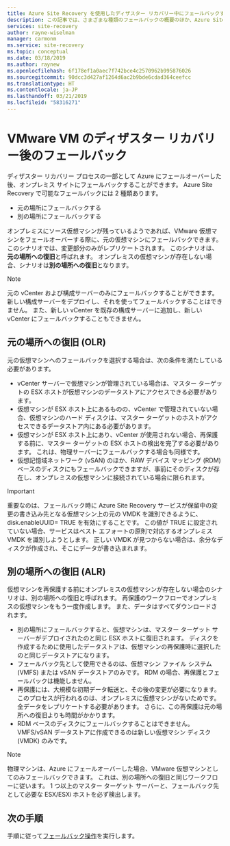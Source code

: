 ```yaml
---
title: Azure Site Recovery を使用したディザスター リカバリー中にフェールバックする | Microsoft Docs
description: この記事では、さまざまな種類のフェールバックの概要のほか、Azure Site Recovery サービスを使用したディザスター リカバリー中に、オンプレミスにフェールバックする際に考慮すべき注意事項を示します。
services: site-recovery
author: rayne-wiselman
manager: carmonm
ms.service: site-recovery
ms.topic: conceptual
ms.date: 03/18/2019
ms.author: raynew
ms.openlocfilehash: 6f178ef1a0aec7f742bce4c2570962b995876026
ms.sourcegitcommit: 90dcc3d427af1264d6ac2b9bde6cdad364ceefcc
ms.translationtype: HT
ms.contentlocale: ja-JP
ms.lasthandoff: 03/21/2019
ms.locfileid: "58316271"
---
```

# <a name="failback-after-disaster-recovery-of-vmware-vms"></a>VMware VM のディザスター リカバリー後のフェールバック

ディザスター リカバリー プロセスの一部として Azure にフェールオーバーした後、オンプレミス サイトにフェールバックすることができます。 Azure Site Recovery で可能なフェールバックには 2 種類あります。 

- 元の場所にフェールバックする 
- 別の場所にフェールバックする

オンプレミスにソース仮想マシンが残っているようであれば、VMware 仮想マシンをフェールオーバーする際に、元の仮想マシンにフェールバックできます。 このシナリオでは、変更部分のみがレプリケートされます。 このシナリオは、**元の場所への復旧**と呼ばれます。 オンプレミスの仮想マシンが存在しない場合、シナリオは**別の場所への復旧**となります。

> [!NOTE]
> 元の vCenter および構成サーバーのみにフェールバックすることができます。 新しい構成サーバーをデプロイし、それを使ってフェールバックすることはできません。 また、新しい vCenter を既存の構成サーバーに追加し、新しい vCenter にフェールバックすることもできません。

## <a name="original-location-recovery-olr"></a>元の場所への復旧 (OLR)
元の仮想マシンへのフェールバックを選択する場合は、次の条件を満たしている必要があります。

* vCenter サーバーで仮想マシンが管理されている場合は、マスター ターゲットの ESX ホストが仮想マシンのデータストアにアクセスできる必要があります。
* 仮想マシンが ESX ホスト上にあるものの、vCenter で管理されていない場合、仮想マシンのハード ディスクは、マスター ターゲットのホストがアクセスできるデータストア内にある必要があります。
* 仮想マシンが ESX ホスト上にあり、vCenter が使用されない場合、再保護する前に、マスター ターゲットの ESX ホストの検出を完了する必要があります。 これは、物理サーバーにフェールバックする場合も同様です。
* 仮想記憶域ネットワーク (vSAN) のほか、RAW デバイス マッピング (RDM) ベースのディスクにもフェールバックできますが、事前にそのディスクが存在し、オンプレミスの仮想マシンに接続されている場合に限られます。

> [!IMPORTANT]
> 重要なのは、フェールバック時に Azure Site Recovery サービスが保留中の変更の書き込み先となる仮想マシン上の元の VMDK を識別できるように、disk.enableUUID= TRUE を有効にすることです。 この値が TRUE に設定されていない場合、サービスはベスト エフォートの原則で対応するオンプレミス VMDK を識別しようとします。 正しい VMDK が見つからない場合は、余分なディスクが作成され、そこにデータが書き込まれます。

## <a name="alternate-location-recovery-alr"></a>別の場所への復旧 (ALR)
仮想マシンを再保護する前にオンプレミスの仮想マシンが存在しない場合のシナリオは、別の場所への復旧と呼ばれます。 再保護のワークフローでオンプレミスの仮想マシンをもう一度作成します。 また、データはすべてダウンロードされます。

* 別の場所にフェールバックすると、仮想マシンは、マスター ターゲット サーバーがデプロイされたのと同じ ESX ホストに復旧されます。 ディスクを作成するために使用したデータストアは、仮想マシンの再保護時に選択したのと同じデータストアになります。
* フェールバック先として使用できるのは、仮想マシン ファイル システム (VMFS) または vSAN データストアのみです。 RDM の場合、再保護とフェールバックは機能しません。
* 再保護には、大規模な初期データ転送と、その後の変更が必要になります。 このプロセスが行われるのは、オンプレミスに仮想マシンがないためです。 全データをレプリケートする必要があります。 さらに、この再保護は元の場所への復旧よりも時間がかかります。
* RDM ベースのディスクにフェールバックすることはできません。 VMFS/vSAN データストアに作成できるのは新しい仮想マシン ディスク (VMDK) のみです。

> [!NOTE]
> 物理マシンは、Azure にフェールオーバーした場合、VMware 仮想マシンとしてのみフェールバックできます。 これは、別の場所への復旧と同じワークフローに従います。 1 つ以上のマスター ターゲット サーバーと、フェールバック先として必要な ESX/ESXi ホストを必ず検出します。

## <a name="next-steps"></a>次の手順

手順に従って[フェールバック操作](vmware-azure-failback.md)を実行します。


